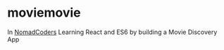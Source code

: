 # moviemovie

In [NomadCoders](https://academy.nomadcoders.co/) Learning React and ES6 by building a Movie Discovery App
